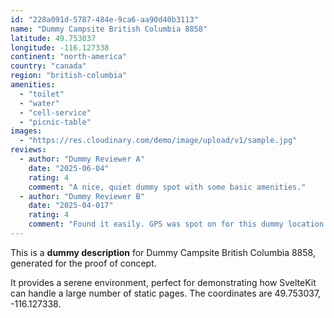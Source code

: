```yaml
---
id: "228a091d-5787-484e-9ca6-aa90d40b3113"
name: "Dummy Campsite British Columbia 8858"
latitude: 49.753037
longitude: -116.127338
continent: "north-america"
country: "canada"
region: "british-columbia"
amenities:
  - "toilet"
  - "water"
  - "cell-service"
  - "picnic-table"
images:
  - "https://res.cloudinary.com/demo/image/upload/v1/sample.jpg"
reviews:
  - author: "Dummy Reviewer A"
    date: "2025-06-04"
    rating: 4
    comment: "A nice, quiet dummy spot with some basic amenities."
  - author: "Dummy Reviewer B"
    date: "2025-04-017"
    rating: 4
    comment: "Found it easily. GPS was spot on for this dummy location."
---
```


This is a **dummy description** for Dummy Campsite British Columbia 8858, generated for the proof of concept.

It provides a serene environment, perfect for demonstrating how SvelteKit can handle a large number of static pages. The coordinates are 49.753037, -116.127338.
